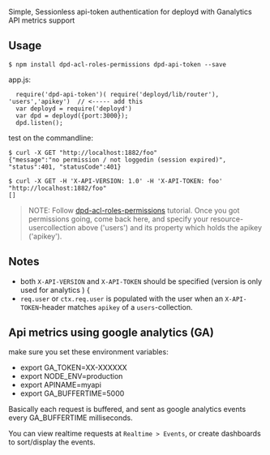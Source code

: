 Simple, Sessionless api-token authentication for deployd with Ganalytics API metrics support

## Usage

    $ npm install dpd-acl-roles-permissions dpd-api-token --save

app.js:

      require('dpd-api-token')( require('deployd/lib/router'), 'users','apikey')  // <----- add this
      var deployd = require('deployd')
      var dpd = deployd({port:3000});
      dpd.listen();

test on the commandline:

    $ curl -X GET "http://localhost:1882/foo"
    {"message":"no permission / not loggedin (session expired)", "status":401, "statusCode":401}

    $ curl -X GET -H 'X-API-VERSION: 1.0' -H 'X-API-TOKEN: foo' "http://localhost:1882/foo"
    []

> NOTE: Follow [dpd-acl-roles-permissions](https://www.npmjs.com/package/dpd-acl-roles-permissions) tutorial. Once you got permissions going, come back here, and specify your resource-usercollection above ('users') and its property which holds the apikey ('apikey').

## Notes 

* both `X-API-VERSION` and `X-API-TOKEN` should be specified (version is only used for analytics ) {
* `req.user` or `ctx.req.user` is populated with the user when an `X-API-TOKEN`-header matches `apikey` of a `users`-collection.

## Api metrics using google analytics (GA)

make sure you set these environment variables:

* export GA_TOKEN=XX-XXXXXX
* export NODE_ENV=production
* export APINAME=myapi
* export GA_BUFFERTIME=5000

Basically each request is buffered, and sent as google analytics events every GA_BUFFERTIME milliseconds.

You can view realtime requests at `Realtime > Events`,  or create dashboards to sort/display the events.
